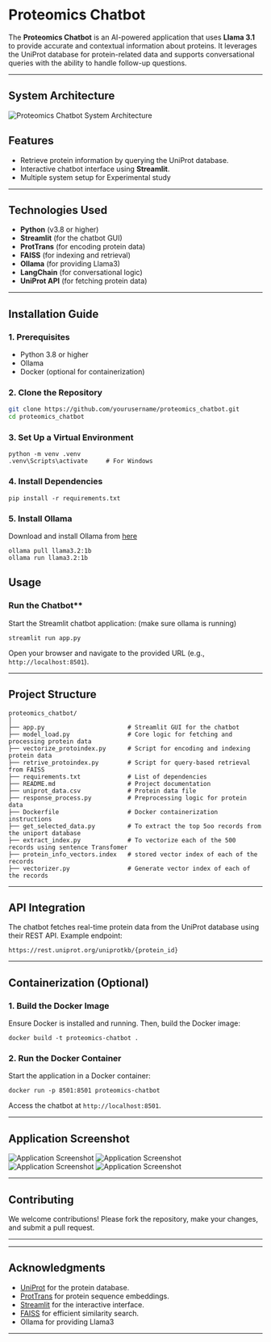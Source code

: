 
# **Proteomics Chatbot**

The **Proteomics Chatbot** is an AI-powered application that uses **Llama 3.1** to provide accurate and contextual information about proteins. It leverages the UniProt database for protein-related data and supports conversational queries with the ability to handle follow-up questions. 

---
## **System Architecture**
![Proteomics Chatbot System Architecture](assets/images/system_architectures.png "Proteomics Chatbot System Architecture")
## **Features**
- Retrieve protein information by querying the UniProt database.
- Interactive chatbot interface using **Streamlit**.
- Multiple system setup for Experimental study
---

## **Technologies Used**
- **Python** (v3.8 or higher)
- **Streamlit** (for the chatbot GUI)
- **ProtTrans** (for encoding protein data)
- **FAISS** (for indexing and retrieval)
- **Ollama** (for providing Llama3)
- **LangChain** (for conversational logic)
- **UniProt API** (for fetching protein data)

---

## **Installation Guide**

### **1. Prerequisites**
- Python 3.8 or higher
- Ollama
- Docker (optional for containerization)

### **2. Clone the Repository**
```bash
git clone https://github.com/yourusername/proteomics_chatbot.git
cd proteomics_chatbot
```

### **3. Set Up a Virtual Environment**
```
python -m venv .venv
.venv\Scripts\activate     # For Windows
```

### **4. Install Dependencies**
```
pip install -r requirements.txt
```
### **5. Install Ollama**
Download and install Ollama from [here](https://ollama.com/download)
```
ollama pull llama3.2:1b
ollama run llama3.2:1b
```
## **Usage**

### Run the Chatbot**
Start the Streamlit chatbot application: (make sure ollama is running)
```
streamlit run app.py
```
Open your browser and navigate to the provided URL (e.g., `http://localhost:8501`).

---

## **Project Structure**
```
proteomics_chatbot/
│
├── app.py                       # Streamlit GUI for the chatbot
├── model_load.py                # Core logic for fetching and processing protein data
├── vectorize_protoindex.py      # Script for encoding and indexing protein data
├── retrive_protoindex.py        # Script for query-based retrieval from FAISS
├── requirements.txt             # List of dependencies
├── README.md                    # Project documentation
├── uniprot_data.csv             # Protein data file
├── response_process.py          # Preprocessing logic for protein data
├── Dockerfile                   # Docker containerization instructions
├── get_selected_data.py         # To extract the top 5oo records from the uniport database
├── extract_index.py             # To vectorize each of the 500 records using sentence Transfomer
├── protein_info_vectors.index   # stored vector index of each of the records
├── vectorizer.py                # Generate vector index of each of the records
```

---

## **API Integration**
The chatbot fetches real-time protein data from the UniProt database using their REST API. Example endpoint:
```plaintext
https://rest.uniprot.org/uniprotkb/{protein_id}
```

---

## **Containerization (Optional)**

### **1. Build the Docker Image**
Ensure Docker is installed and running. Then, build the Docker image:
```
docker build -t proteomics-chatbot .
```

### **2. Run the Docker Container**
Start the application in a Docker container:
```
docker run -p 8501:8501 proteomics-chatbot
```

Access the chatbot at `http://localhost:8501`.

---

## **Application Screenshot**
![Application Screenshot](assets/images/UI1.png "Application Screenshot")
![Application Screenshot](assets/images/UI2.png "Application Screenshot")
![Application Screenshot](assets/images/UI3.png "Application Screenshot")
![Application Screenshot](assets/images/UI4.png "Application Screenshot")

---

## **Contributing**
We welcome contributions! Please fork the repository, make your changes, and submit a pull request.

---


---

## **Acknowledgments**
- [UniProt](https://www.uniprot.org/) for the protein database.
- [ProtTrans](https://github.com/agemagician/ProtTrans) for protein sequence embeddings.
- [Streamlit](https://streamlit.io/) for the interactive interface.
- [FAISS](https://github.com/facebookresearch/faiss) for efficient similarity search.
- Ollama for providing Llama3

---
